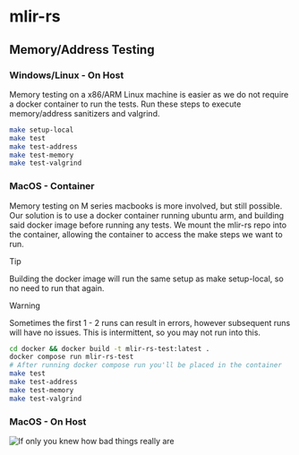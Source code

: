# mlir-rs 

## Memory/Address Testing

### Windows/Linux - On Host
Memory testing on a x86/ARM Linux machine is easier as we do not require a docker container to run the tests. Run these steps to execute memory/address sanitizers and valgrind.
```bash
make setup-local
make test
make test-address
make test-memory
make test-valgrind
```

### MacOS - Container
Memory testing on M series macbooks is more involved, but still possible. Our solution is to use a docker container running ubuntu arm, and building said docker image before running any tests. We mount the mlir-rs repo into the container, allowing the container to access the make steps we want to run. 

> [!TIP]  
> Building the docker image will run the same setup as make setup-local, so no need to run that again.

> [!WARNING]  
> Sometimes the first 1 - 2 runs can result in errors, however subsequent runs will have no issues. This is intermittent, so you may not run into this.

```bash
cd docker && docker build -t mlir-rs-test:latest .
docker compose run mlir-rs-test
# After running docker compose run you'll be placed in the container
make test
make test-address
make test-memory
make test-valgrind
```

### MacOS - On Host
![If only you knew how bad things really are](https://static1.cbrimages.com/wordpress/wp-content/uploads/2023/01/this-is-fine.jpg)